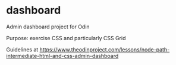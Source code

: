 # dashboard

Admin dashboard project for Odin

Purpose: exercise CSS and particularly CSS Grid

Guidelines at
https://www.theodinproject.com/lessons/node-path-intermediate-html-and-css-admin-dashboard
